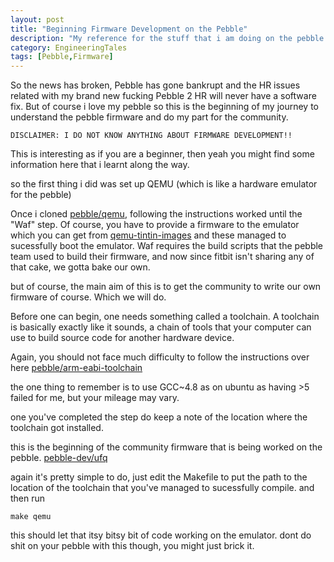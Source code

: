 ```yaml
---
layout: post
title: "Beginning Firmware Development on the Pebble"
description: "My reference for the stuff that i am doing on the pebble community firmware"
category: EngineeringTales
tags: [Pebble,Firmware]
---
```


So the news has broken, Pebble has gone bankrupt and the HR issues related with my brand new fucking Pebble 2 HR will never have a software fix.
But of course i love my pebble so this is the beginning of my journey to understand the pebble firmware and do my part for the community.

```
DISCLAIMER: I DO NOT KNOW ANYTHING ABOUT FIRMWARE DEVELOPMENT!!
```
This is interesting as if you are a beginner, then yeah you might find some information here that i learnt along the way.

so the first thing i did was set up QEMU (which is like a hardware emulator for the pebble)


Once i cloned [pebble/qemu](https://github.com/pebble/qemu), following the instructions worked until the "Waf" step. Of course, you have to provide a firmware to the emulator which you can get from [qemu-tintin-images](https://github.com/pebble/qemu-tintin-images)
and these managed to sucessfully boot the emulator.
Waf requires the build scripts that the pebble team used to build their firmware, and now since fitbit isn't sharing any of that cake, we gotta bake our own.

but of course, the main aim of this is to get the community to write our own firmware of course. Which we will do.

Before one can begin, one needs something called a toolchain. A toolchain is basically exactly like it sounds, a chain of tools that your computer can use to build source code for another hardware device.

Again, you should not face much difficulty to follow the instructions over here
[pebble/arm-eabi-toolchain](https://github.com/pebble/arm-eabi-toolchain)

the one thing to remember is to use GCC~4.8 as on ubuntu as having >5 failed for me, but your mileage may vary.

one you've completed the step do keep a note of the location where the toolchain got installed. 

this is the beginning of the community firmware that is being worked on the pebble. [pebble-dev/ufq](https://github.com/pebble-dev/ufw)

again it's pretty simple to do, just edit the Makefile to put the path to the location of the toolchain that you've managed to sucessfully compile.
and then run

```
make qemu
```

this should let that itsy bitsy bit of code working on the emulator. dont do shit on your pebble with this though, you might just brick it. 